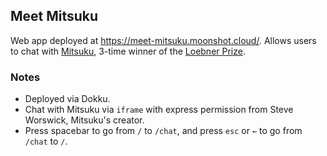 ## Meet Mitsuku

Web app deployed at https://meet-mitsuku.moonshot.cloud/. Allows users to chat with [Mitsuku](http://www.mitsuku.com/), 3-time winner of the [Loebner Prize](https://en.wikipedia.org/wiki/Loebner_Prize).

### Notes
* Deployed via Dokku.
* Chat with Mitsuku via `iframe` with express permission from Steve Worswick, Mitsuku's creator.
* Press spacebar to go from `/` to `/chat`, and press `esc` or `←` to go from `/chat` to `/`.
